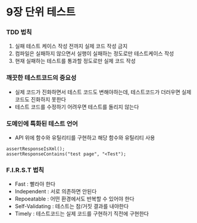 # 9장 단위 테스트
### TDD 법칙
1. 실패 테스트 케이스 작성 전까지 실제 코드 작성 금지
2. 컴파일은 실패하지 않으면서 실행이 실패하는 정도로만 테스트케이스 작성
3. 현재 실패하는 테스트를 통과할 정도로만 실제 코드 작성

### 깨끗한 테스트코드의 중요성
- 실제 코드가 진화하면서 테스트 코드도 변해야하는데, 테스트코드가 더러우면 실제 코드도 진화하지 못한다
- 테스트 코드를 수정하기 어려우면 테스트를 돌리지 않는다

### 도메인에 특화된 테스트 언어
- API 위에 함수와 유틸리티를 구현하고 해당 함수와 유틸리티 사용
```
assertResponseIsXml();
assertResponseContains("test page", "<Test");
```

### F.I.R.S.T 법칙
- Fast : 빨라야 한다
- Independent : 서로 의존하면 안된다
- Repoeatable : 어떤 환경에서도 반복할 수 있어야 한다
- Self-Validating : 테스트는 참/거짓 결과를 내야한다
- Timely : 테스트코드는 실제 코드를 구현하기 직전에 구현한다
